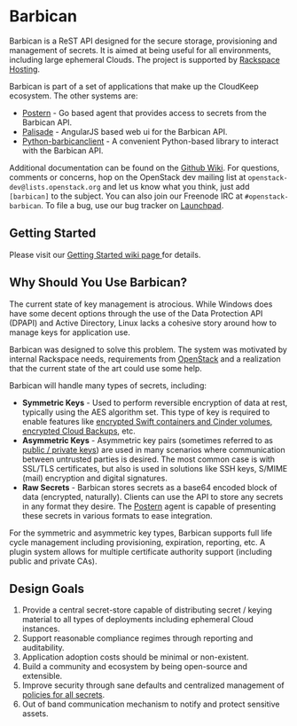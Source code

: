 # Barbican

Barbican is a ReST API designed for the secure storage, provisioning and
management of secrets. It is aimed at being useful for all environments,
including large ephemeral Clouds. The project is supported by [Rackspace
Hosting](http://www.rackspace.com).

Barbican is part of a set of applications that make up the CloudKeep ecosystem.
The other systems are:

* [Postern](https://github.com/cloudkeep/postern) - Go based agent that
  provides access to secrets from the Barbican API.
* [Palisade](https://github.com/cloudkeep/palisade) - AngularJS based web ui
  for the Barbican API.
* [Python-barbicanclient](https://github.com/cloudkeep/python-barbicanclient) -
  A convenient Python-based library to interact with the Barbican API.

Additional documentation can be found on the [Github
Wiki](https://github.com/cloudkeep/barbican/wiki). For questions, comments or
concerns, hop on the OpenStack dev mailing list at
`openstack-dev@lists.openstack.org` and let us know what you think, just add
`[barbican]` to the subject. You can also join our Freenode IRC at
`#openstack-barbican`. To file a bug, use our bug tracker on
[Launchpad](https://bugs.launchpad.net/barbican/).

## Getting Started

Please visit our [Getting Started wiki page
](https://github.com/cloudkeep/barbican/wiki/Barbican-Getting-Started-Guide)
for details.

## Why Should You Use Barbican?

The current state of key management is atrocious. While Windows does have some
decent options through the use of the Data Protection API (DPAPI) and Active
Directory, Linux lacks a cohesive story around how to manage keys for
application use.

Barbican was designed to solve this problem. The system was motivated by
internal Rackspace needs, requirements from
[OpenStack](http://www.openstack.org/) and a realization that the current state
of the art could use some help.

Barbican will handle many types of secrets, including:

* **Symmetric Keys** - Used to perform reversible encryption of data at rest,
  typically using the AES algorithm set. This type of key is required to enable
  features like [encrypted Swift containers and Cinder
  volumes](http://www.openstack.org/software/openstack-storage/), [encrypted
  Cloud Backups](http://www.rackspace.com/cloud/backup/), etc.
* **Asymmetric Keys** - Asymmetric key pairs (sometimes referred to as [public
  / private keys](http://en.wikipedia.org/wiki/Public-key_cryptography)) are
  used in many scenarios where communication between untrusted parties is
  desired. The most common case is with SSL/TLS certificates, but also is used
  in solutions like SSH keys, S/MIME (mail) encryption and digital signatures.
* **Raw Secrets** - Barbican stores secrets as a base64 encoded block of data
  (encrypted, naturally). Clients can use the API to store any secrets in any
  format they desire. The [Postern](https://github.com/cloudkeep/postern) agent
  is capable of presenting these secrets in various formats to ease
  integration.

For the symmetric and asymmetric key types, Barbican supports full life cycle
management including provisioning, expiration, reporting, etc. A plugin system
allows for multiple certificate authority support (including public and private
CAs).

## Design Goals

1. Provide a central secret-store capable of distributing secret / keying
   material to all types of deployments including ephemeral Cloud instances.
2. Support reasonable compliance regimes through reporting and auditability.
3. Application adoption costs should be minimal or non-existent.
4. Build a community and ecosystem by being open-source and extensible.
5. Improve security through sane defaults and centralized management of
   [policies for all
   secrets](https://github.com/cloudkeep/barbican/wiki/Policies).
6. Out of band communication mechanism to notify and protect sensitive assets.
